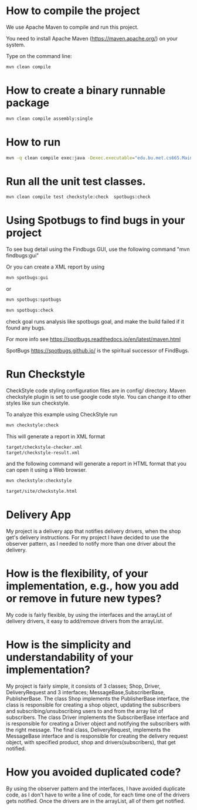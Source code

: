 # How to compile the project

We use Apache Maven to compile and run this project. 

You need to install Apache Maven (https://maven.apache.org/)  on your system. 

Type on the command line: 

```bash
mvn clean compile
```

# How to create a binary runnable package 


```bash
mvn clean compile assembly:single
```


# How to run

```bash
mvn -q clean compile exec:java -Dexec.executable="edu.bu.met.cs665.Main" -Dlog4j.configuration="file:log4j.properties"
```

# Run all the unit test classes.


```bash
mvn clean compile test checkstyle:check  spotbugs:check
```

# Using Spotbugs to find bugs in your project 

To see bug detail using the Findbugs GUI, use the following command "mvn findbugs:gui"

Or you can create a XML report by using  


```bash
mvn spotbugs:gui 
```

or 


```bash
mvn spotbugs:spotbugs
```


```bash
mvn spotbugs:check 
```

check goal runs analysis like spotbugs goal, and make the build failed if it found any bugs. 


For more info see 
https://spotbugs.readthedocs.io/en/latest/maven.html


SpotBugs https://spotbugs.github.io/ is the spiritual successor of FindBugs.


# Run Checkstyle 

CheckStyle code styling configuration files are in config/ directory. Maven checkstyle plugin is set to use google code style. 
You can change it to other styles like sun checkstyle. 

To analyze this example using CheckStyle run 

```bash
mvn checkstyle:check
```

This will generate a report in XML format


```bash
target/checkstyle-checker.xml
target/checkstyle-result.xml
```

and the following command will generate a report in HTML format that you can open it using a Web browser. 

```bash
mvn checkstyle:checkstyle
```

```bash
target/site/checkstyle.html
```

# Delivery App

My project is a delivery app that notifies delivery drivers, when the shop get's delivery instructions. For my project I have decided to use the observer pattern, as I needed to notify more than one driver about the delivery. 

# How is the flexibility, of your implementation, e.g., how you add or remove in future new types?

My code is fairly flexible, by using the interfaces and the arrayList of delivery drivers, it easy to add/remove drivers from the arrayList.

# How is the simplicity and understandability of your implementation?

My project is fairly simple, it consists of 3 classes; Shop, Driver, DeliveryRequest and 3 interfaces; MessageBase,SubscriberBase, PublisherBase. The class Shop implements the PublisherBase interface, the class is responsible for creating a shop object, updating the subscribers and subscribing/unsubscribing users to and from the array list of subscribers. The class Driver implements the SubscriberBase interface and is responsible for creating a Driver object and notifying the subscribers with the right message. The final class, DeliveryRequest, implements the MessageBase interface and is responsible for creating the delivery request object, with specified product, shop and drivers(subscribers), that get notified.

#  How you avoided duplicated code? 

By using the observer pattern and the interfaces, I have avoided duplicate code, as I don't have to write a line of code, for each time one of the drivers gets notified. Once the drivers are in the arrayList, all of them get notified.